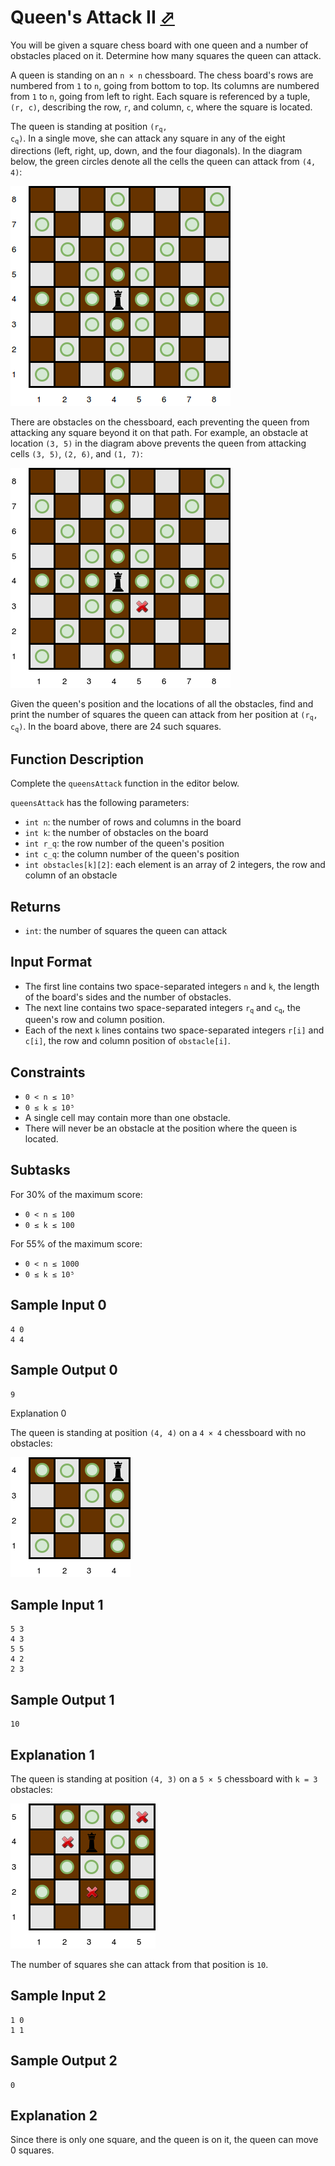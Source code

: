 # Queen's Attack II [⬀](https://www.hackerrank.com/challenges/queens-attack-2)

You will be given a square chess board with one queen and a number of obstacles placed on it. Determine how many squares the queen can attack.

A queen is standing on an `n × n` chessboard. The chess board's rows are numbered from `1` to `n`, going from bottom to top. Its columns are numbered from `1` to `n`, going from left to right. Each square is referenced by a tuple, `(r, c)`, describing the row, `r`, and column, `c`, where the square is located.

The queen is standing at position <code>(r<sub>q</sub>, c<sub>q</sub>)</code>. In a single move, she can attack any square in any of the eight directions (left, right, up, down, and the four diagonals). In the diagram below, the green circles denote all the cells the queen can attack from `(4, 4)`:

![](1485426500-a4039ebb00-chess1.png)

There are obstacles on the chessboard, each preventing the queen from attacking any square beyond it on that path. For example, an obstacle at location `(3, 5)` in the diagram above prevents the queen from attacking cells `(3, 5)`, `(2, 6)`, and `(1, 7)`:

![](1485459132-3fdc1f1ca3-chess_4_.png)

Given the queen's position and the locations of all the obstacles, find and print the number of squares the queen can attack from her position at <code>(r<sub>q</sub>, c<sub>q</sub>)</code>. In the board above, there are 24 such squares.

## Function Description

Complete the `queensAttack` function in the editor below.

`queensAttack` has the following parameters:
- `int n`: the number of rows and columns in the board
- `int k`: the number of obstacles on the board
- `int r_q`: the row number of the queen's position
- `int c_q`: the column number of the queen's position
- `int obstacles[k][2]`: each element is an array of 2 integers, the row and column of an obstacle

## Returns
- `int`: the number of squares the queen can attack

## Input Format

- The first line contains two space-separated integers `n` and `k`, the length of the board's sides and the number of obstacles.
- The next line contains two space-separated integers <code>r<sub>q</sub></code> and <code>c<sub>q</sub></code>, the queen's row and column position.
- Each of the next `k` lines contains two space-separated integers `r[i]` and `c[i]`, the row and column position of `obstacle[i]`.

## Constraints

- `0 < n ≤ 10⁵`
- `0 ≤ k ≤ 10⁵`
- A single cell may contain more than one obstacle.
- There will never be an obstacle at the position where the queen is located.

## Subtasks

For 30% of the maximum score:
- `0 < n ≤ 100`
- `0 ≤ k ≤ 100`

For 55% of the maximum score:
- `0 < n ≤ 1000`
- `0 ≤ k ≤ 10⁵`


## Sample Input 0
```
4 0
4 4
```

## Sample Output 0
```
9
```

Explanation 0

The queen is standing at position `(4, 4)` on a `4 × 4` chessboard with no obstacles:

![](1485426553-3064e08638-chess2.png)

## Sample Input 1
```
5 3
4 3
5 5
4 2
2 3
```

## Sample Output 1
```
10
```

## Explanation 1

The queen is standing at position `(4, 3)` on a `5 × 5` chessboard with `k = 3` obstacles:

![](1485426870-84a6a0ce97-chess3.png)

The number of squares she can attack from that position is `10`.

## Sample Input 2
```
1 0
1 1
```

## Sample Output 2
```
0
```

## Explanation 2

Since there is only one square, and the queen is on it, the queen can move 0 squares.

